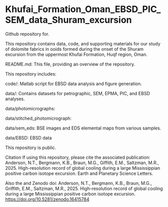 # Khufai_Formation_Oman_EBSD_PIC_SEM_data_Shuram_excursion

Github repository for.

This repository contains data, code, and supporting materials for our study of dolomite fabrics in ooids formed during the onset of the Shuram excursion from the uppermost Khufai Formation, Huqf region, Oman.

README.md: This file, providing an overview of the repository.

This repository includes:

code/:  Matlab script for EBSD data analysis and figure generation.

data/: Contains datasets for petrographic, SEM, EPMA, PIC, and EBSD analyses.

data/photomicrographs: 

data/stitched_photomicrograph: 

data/sem_eds: BSE images and EDS elemental maps from various samples.

data/EBSD: EBSD data

This repository is public.

Citation If using this repository, please cite the associated publication: Anderson, N.T., Bergmann, K.B., Braun, M.G., Giffith, E.M., Saltzman, M.R., 2025. High-resolution record of global cooling during a large Mississippian positive carbon isotope excursion. Earth and Planetary Science Letters.

Also the and Zenodo doi: Anderson, N.T., Bergmann, K.B., Braun, M.G., Griffith, E.M., Saltzman, M.R., 2025. High-resolution record of global cooling during a large Mississippian positive carbon isotope excursion. https://doi.org/10.5281/zenodo.16415784
